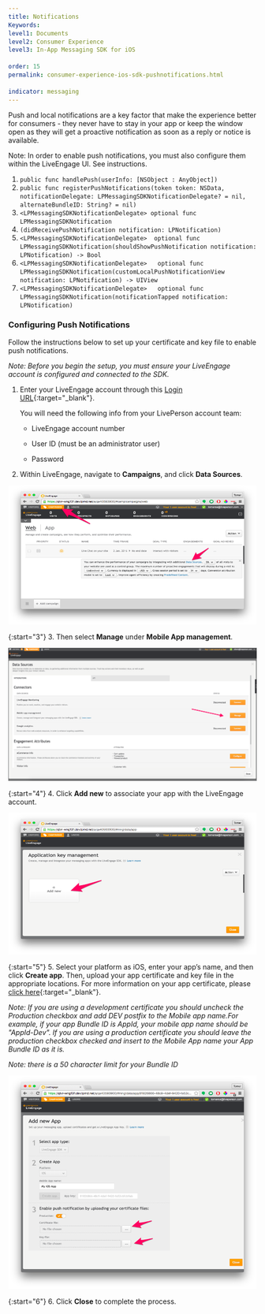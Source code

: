 ```yaml
---
title: Notifications
Keywords:
level1: Documents
level2: Consumer Experience
level3: In-App Messaging SDK for iOS

order: 15
permalink: consumer-experience-ios-sdk-pushnotifications.html

indicator: messaging
---
```


Push and local notifications are a key factor that make the experience better for consumers - they never have to stay in your app or keep the window open as they will get a proactive notification as soon as a reply or notice is available.

Note: In order to enable push notifications, you must also configure them within the LiveEngage UI.  See instructions.

1. `public func handlePush(userInfo: [NSObject : AnyObject])`
2. `public func registerPushNotifications(token token: NSData, notificationDelegate: LPMessagingSDKNotificationDelegate? = nil, alternateBundleID: String? = nil)`  
3. `<LPMessagingSDKNotificationDelegate> optional func LPMessagingSDKNotification`
4. `(didReceivePushNotification notification: LPNotification)`
5. `<LPMessagingSDKNotificationDelegate>  optional func LPMessagingSDKNotification(shouldShowPushNotification notification: LPNotification) -> Bool`
6. `<LPMessagingSDKNotificationDelegate>   optional func LPMessagingSDKNotification(customLocalPushNotificationView notification: LPNotification) -> UIView`
7. `<LPMessagingSDKNotificationDelegate>   optional func LPMessagingSDKNotification(notificationTapped notification: LPNotification)`

### Configuring Push Notifications

Follow the instructions below to set up your certificate and key file to enable push notifications.

*Note: Before you begin the setup, you must ensure your LiveEngage account is configured and connected to the SDK.*

1. Enter your LiveEngage account through this [Login URL](https://authentication.liveperson.net/login.html?lpservice=liveEngage&servicepath=a%2F~~accountid~~%2F%23%2C~~ssokey~~){:target="_blank"}.

	You will need the following info from your LivePerson account team:

	* LiveEngage account number

	* User ID (must be an administrator user)

	* Password

2. Within LiveEngage, navigate to **Campaigns**, and click **Data Sources**.

![campaigns](img/campaigns.png)

{:start="3"}
3. Then select **Manage** under **Mobile App management**.

![app](img/mobieAppManagement.png)

{:start="4"}
4. Click **Add new** to associate your app with the LiveEngage account.

![keymanagement](img/keymanagement.png)

{:start="5"}
5. Select your platform as iOS, enter your app’s name, and then click **Create app**. Then, upload your app certificate and key file in the appropriate locations. For more information on your app certificate, please [click here](consumer-experience-ios-sdk-createcertificate.html){:target="_blank"}.

*Note: If you are using a development certificate you should uncheck the Production checkbox and add DEV postfix to the Mobile app name.For example, if your app Bundle ID is AppId, your mobile app name should be "AppId-Dev". If you are using a production certificate you should leave the production checkbox checked and insert to the Mobile App name your App Bundle ID as it is.*

*Note: there is a 50 character limit for your Bundle ID*

![newapp](img/newapp.png)

{:start="6"}
6. Click **Close** to complete the process.
